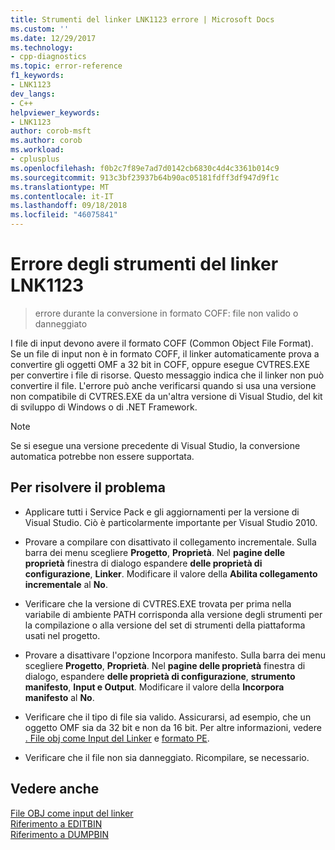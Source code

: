 ```yaml
---
title: Strumenti del linker LNK1123 errore | Microsoft Docs
ms.custom: ''
ms.date: 12/29/2017
ms.technology:
- cpp-diagnostics
ms.topic: error-reference
f1_keywords:
- LNK1123
dev_langs:
- C++
helpviewer_keywords:
- LNK1123
author: corob-msft
ms.author: corob
ms.workload:
- cplusplus
ms.openlocfilehash: f0b2c7f89e7ad7d0142cb6830c4d4c3361b014c9
ms.sourcegitcommit: 913c3bf23937b64b90ac05181fdff3df947d9f1c
ms.translationtype: MT
ms.contentlocale: it-IT
ms.lasthandoff: 09/18/2018
ms.locfileid: "46075841"
---
```

# <a name="linker-tools-error-lnk1123"></a>Errore degli strumenti del linker LNK1123

> errore durante la conversione in formato COFF: file non valido o danneggiato

I file di input devono avere il formato COFF (Common Object File Format). Se un file di input non è in formato COFF, il linker automaticamente prova a convertire gli oggetti OMF a 32 bit in COFF, oppure esegue CVTRES.EXE per convertire i file di risorse. Questo messaggio indica che il linker non può convertire il file. L'errore può anche verificarsi quando si usa una versione non compatibile di CVTRES.EXE da un'altra versione di Visual Studio, del kit di sviluppo di Windows o di .NET Framework.

> [!NOTE]
> Se si esegue una versione precedente di Visual Studio, la conversione automatica potrebbe non essere supportata.

## <a name="to-fix-the-problem"></a>Per risolvere il problema

- Applicare tutti i Service Pack e gli aggiornamenti per la versione di Visual Studio. Ciò è particolarmente importante per Visual Studio 2010.

- Provare a compilare con disattivato il collegamento incrementale. Sulla barra dei menu scegliere **Progetto**, **Proprietà**. Nel **pagine delle proprietà** finestra di dialogo espandere **delle proprietà di configurazione**, **Linker**. Modificare il valore della **Abilita collegamento incrementale** al **No**.

- Verificare che la versione di CVTRES.EXE trovata per prima nella variabile di ambiente PATH corrisponda alla versione degli strumenti per la compilazione o alla versione del set di strumenti della piattaforma usati nel progetto.

- Provare a disattivare l'opzione Incorpora manifesto. Sulla barra dei menu scegliere **Progetto**, **Proprietà**. Nel **pagine delle proprietà** finestra di dialogo, espandere **delle proprietà di configurazione**, **strumento manifesto**, **Input e Output**. Modificare il valore della **Incorpora manifesto** al **No**.

- Verificare che il tipo di file sia valido. Assicurarsi, ad esempio, che un oggetto OMF sia da 32 bit e non da 16 bit. Per altre informazioni, vedere [. File obj come Input del Linker](../../build/reference/dot-obj-files-as-linker-input.md) e [formato PE](/windows/desktop/Debug/pe-format).

- Verificare che il file non sia danneggiato. Ricompilare, se necessario.

## <a name="see-also"></a>Vedere anche

[File OBJ come input del linker](../../build/reference/dot-obj-files-as-linker-input.md)<br/>
[Riferimento a EDITBIN](../../build/reference/editbin-reference.md)<br/>
[Riferimento a DUMPBIN](../../build/reference/dumpbin-reference.md)

